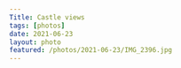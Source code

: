 ```yaml
---
Title: Castle views
tags: [photos]
date: 2021-06-23
layout: photo
featured: /photos/2021-06-23/IMG_2396.jpg
---
```

